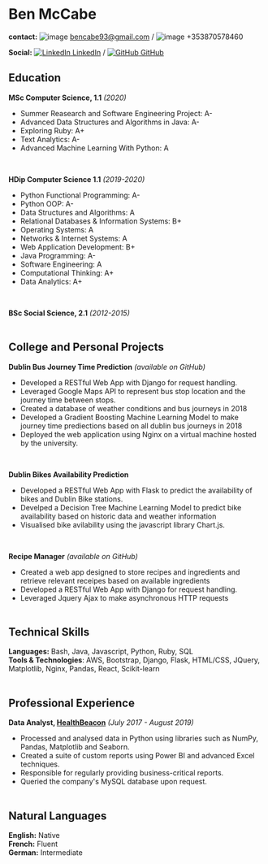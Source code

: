 # Ben McCabe

**contact:** ![image](https://icons.iconarchive.com/icons/bokehlicia/pacifica/16/gmail-icon.png) bencabe93@gmail.com / ![image](https://icons.iconarchive.com/icons/icons8/windows-8/16/Mobile-Phone-icon.png) +353870578460

**Social:** [![LinkedIn](https://raw.githubusercontent.com/paulrobertlloyd/socialmediaicons/main/linkedin-16x16.png) LinkedIn](https://www.linkedin.com/in/ben-mccabe-7a084b141/) / [![GitHub](https://raw.githubusercontent.com/paulrobertlloyd/socialmediaicons/main/github-16x16.png) GitHub](https://github.com/Bencabe)


## Education

**MSc Computer Science, 1.1** _(2020)_
- Summer Reasearch and Software Engineering Project: A-
- Advanced Data Structures and Algorithms in Java: A-
- Exploring Ruby: A+
- Text Analytics: A-
- Advanced Machine Learning With Python: A
<br>

**HDip Computer Science 1.1** _(2019-2020)_
- Python Functional Programming: A-
- Python OOP: A-
- Data Structures and Algorithms: A
- Relational Databases & Information Systems: B+
- Operating Systems: A
- Networks & Internet Systems: A
- Web Application Development: B+
- Java Programming: A-
- Software Engineering: A
- Computational Thinking: A+
- Data Analytics: A+
<br>

**BSc Social Science, 2.1** _(2012-2015)_
<br><br>


## College and Personal Projects

**Dublin Bus Journey Time Prediction** _(available on GitHub)_

- Developed a RESTful Web App with Django for request handling. 
- Leveraged Google Maps API to represent bus stop location and the journey time between stops.
- Created a database of weather conditions and bus journeys in 2018
- Developed a Gradient Boosting Machine Learning Model to make journey time prediections based on all dublin bus journeys in 2018
- Deployed the web application using Nginx on a virtual machine hosted by the university. 
<br>

**Dublin Bikes Availability Prediction** 

- Developed a RESTful Web App with Flask to predict the availability of bikes and Dublin Bike stations.  
- Develped a Decision Tree Machine Learning Model to predict bike availability based on historic data and weather information
- Visualised bike avilability using the javascript library Chart.js.
<br>

**Recipe Manager**  _(available on GitHub)_

- Created a web app designed to store recipes and ingredients and retrieve relevant receipes based on available ingredients
- Developed a RESTful Web App with Django for request handling. 
- Leveraged Jquery Ajax to make asynchronous HTTP requests 
<br><br>

## Technical Skills

**Languages:** Bash, Java, Javascript, Python, Ruby, SQL <br>
**Tools & Technologies**: AWS, Bootstrap, Django, Flask, HTML/CSS, JQuery, Matplotlib, Nginx, Pandas, React, Scikit-learn
<br><br>

## Professional Experience 

**Data Analyst, [HealthBeacon](https://healthbeacon.com/)**  _(July 2017 - August 2019)_
- Processed and analysed data in Python using libraries such as NumPy, Pandas, Matplotlib and Seaborn.
- Created a suite of custom reports using Power BI and advanced Excel techniques.
- Responsible for regularly providing business-critical reports.
- Queried the company's MySQL database upon request.
<br><br>

## Natural Languages

**English:** Native <br>
**French:** Fluent <br>
**German:** Intermediate <br>
 




